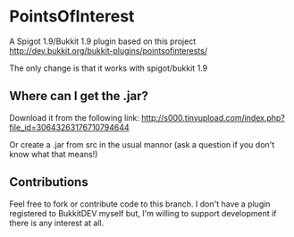 # PointsOfInterest
A Spigot 1.9/Bukkit 1.9 plugin based on this project http://dev.bukkit.org/bukkit-plugins/pointsofinterests/

The only change is that it works with spigot/bukkit 1.9

## Where can I get the .jar?

Download it from the following link: http://s000.tinyupload.com/index.php?file_id=30643263176710794644

Or create a .jar from src in the usual mannor (ask a question if you don't know what that means!)

## Contributions

Feel free to fork or contribute code to this branch. I don't have a plugin registered to BukkitDEV myself but, I'm willing to support development if there is any interest at all.
